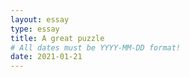```yaml
---
layout: essay
type: essay
title: A great puzzle
# All dates must be YYYY-MM-DD format!
date: 2021-01-21
---
```

